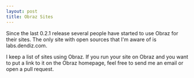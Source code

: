 ```yaml
---
layout: post
title: Obraz Sites
---
```


Since the last 0.2.1 release several people have started to use Obraz for their
sites. The only site with open sources that I'm aware of is labs.dendiz.com.

I keep a list of sites using Obraz. If you run your site on Obraz and you want
to put a link to it on the Obraz homepage, feel free to send me an email or open
a pull request.
